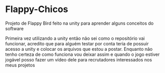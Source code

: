 # Flappy-Chicos
Projeto de Flappy Bird feito na unity para aprender alguns conceitos do software

Primeira vez utilizando a unity então não sei como o repositório vai funcionar, acredito que para alguém testar por conta teria de possuir acesso a unity e colocar os arquivos que estou a postar.
Enquanto não tenho certeza de como funciona vou deixar assim e quando o jogo estiver jogável posso fazer um vídeo dele para recrutadores interessados nos meus projetos
